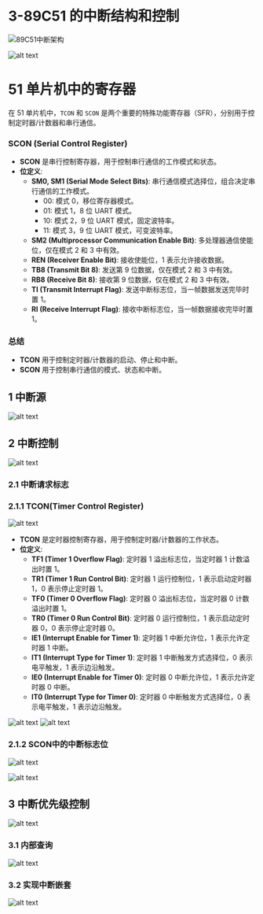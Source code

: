# 3-89C51 的中断结构和控制

![89C51中断架构](image-3.png)

![alt text](image-4.png)

# 51 单片机中的寄存器

在 51 单片机中，`TCON` 和 `SCON` 是两个重要的特殊功能寄存器（SFR），分别用于控制定时器/计数器和串行通信。

### SCON (Serial Control Register)

- **SCON** 是串行控制寄存器，用于控制串行通信的工作模式和状态。
- **位定义**:
  - **SM0, SM1 (Serial Mode Select Bits)**: 串行通信模式选择位，组合决定串行通信的工作模式。
    - 00: 模式 0，移位寄存器模式。
    - 01: 模式 1，8 位 UART 模式。
    - 10: 模式 2，9 位 UART 模式，固定波特率。
    - 11: 模式 3，9 位 UART 模式，可变波特率。
  - **SM2 (Multiprocessor Communication Enable Bit)**: 多处理器通信使能位，仅在模式 2 和 3 中有效。
  - **REN (Receiver Enable Bit)**: 接收使能位，1 表示允许接收数据。
  - **TB8 (Transmit Bit 8)**: 发送第 9 位数据，仅在模式 2 和 3 中有效。
  - **RB8 (Receive Bit 8)**: 接收第 9 位数据，仅在模式 2 和 3 中有效。
  - **TI (Transmit Interrupt Flag)**: 发送中断标志位，当一帧数据发送完毕时置 1。
  - **RI (Receive Interrupt Flag)**: 接收中断标志位，当一帧数据接收完毕时置 1。

### 总结

- **TCON** 用于控制定时器/计数器的启动、停止和中断。
- **SCON** 用于控制串行通信的模式、状态和中断。

## 1 中断源

![alt text](image-5.png)

## 2 中断控制

![alt text](image-6.png)

### 2.1 中断请求标志

### 2.1.1 **TCON**(Timer Control Register)
![alt text](image-9.png)
- **TCON** 是定时器控制寄存器，用于控制定时器/计数器的工作状态。
- **位定义**:
  - **TF1 (Timer 1 Overflow Flag)**: 定时器 1 溢出标志位，当定时器 1 计数溢出时置 1。
  - **TR1 (Timer 1 Run Control Bit)**: 定时器 1 运行控制位，1 表示启动定时器 1，0 表示停止定时器 1。
  - **TF0 (Timer 0 Overflow Flag)**: 定时器 0 溢出标志位，当定时器 0 计数溢出时置 1。
  - **TR0 (Timer 0 Run Control Bit)**: 定时器 0 运行控制位，1 表示启动定时器 0，0 表示停止定时器 0。
  - **IE1 (Interrupt Enable for Timer 1)**: 定时器 1 中断允许位，1 表示允许定时器 1 中断。
  - **IT1 (Interrupt Type for Timer 1)**: 定时器 1 中断触发方式选择位，0 表示电平触发，1 表示边沿触发。
  - **IE0 (Interrupt Enable for Timer 0)**: 定时器 0 中断允许位，1 表示允许定时器 0 中断。
  - **IT0 (Interrupt Type for Timer 0)**: 定时器 0 中断触发方式选择位，0 表示电平触发，1 表示边沿触发。


![alt text](image-7.png)
![alt text](image-8.png)

### 2.1.2 SCON中的中断标志位

![alt text](image-10.png)

![alt text](image-11.png)


## 3 中断优先级控制

![alt text](image-12.png)

### 3.1 内部查询
![alt text](image-13.png)

### 3.2 实现中断嵌套

![alt text](image-14.png)